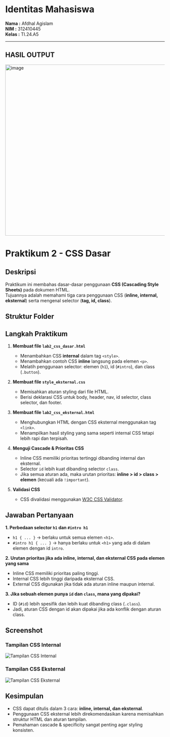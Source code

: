 # Identitas Mahasiswa

**Nama :** Afdhal Agislam  
**NIM :** 312410445  
**Kelas :** TI.24.A5  

---

## HASIL OUTPUT

<img width="959" height="539" alt="image" src=Tampilan akhir.png />


# Praktikum 2 - CSS Dasar

##  Deskripsi
Praktikum ini membahas dasar-dasar penggunaan **CSS (Cascading Style Sheets)** pada dokumen HTML.  
Tujuannya adalah memahami tiga cara penggunaan CSS (**inline, internal, eksternal**) serta mengenal selector (**tag, id, class**).  

##  Struktur Folder


##  Langkah Praktikum
1. **Membuat file `lab2_css_dasar.html`**  
   - Menambahkan CSS **internal** dalam tag `<style>`.  
   - Menambahkan contoh CSS **inline** langsung pada elemen `<p>`.  
   - Melatih penggunaan selector: elemen (`h1`), id (`#intro`), dan class (`.button`).  

2. **Membuat file `style_eksternal.css`**  
   - Memisahkan aturan styling dari file HTML.  
   - Berisi deklarasi CSS untuk body, header, nav, id selector, class selector, dan footer.  

3. **Membuat file `lab2_css_eksternal.html`**  
   - Menghubungkan HTML dengan CSS eksternal menggunakan tag `<link>`.  
   - Menampilkan hasil styling yang sama seperti internal CSS tetapi lebih rapi dan terpisah.  

4. **Menguji Cascade & Prioritas CSS**  
   - Inline CSS memiliki prioritas tertinggi dibanding internal dan eksternal.  
   - Selector `id` lebih kuat dibanding selector `class`.  
   - Jika semua aturan ada, maka urutan prioritas: **inline > id > class > elemen** (kecuali ada `!important`).  

5. **Validasi CSS**  
   - CSS divalidasi menggunakan [W3C CSS Validator](https://jigsaw.w3.org/css-validator/).

##  Jawaban Pertanyaan
**1. Perbedaan selector `h1` dan `#intro h1`**  
- `h1 { ... }` → berlaku untuk semua elemen `<h1>`.  
- `#intro h1 { ... }` → hanya berlaku untuk `<h1>` yang ada di dalam elemen dengan id `intro`.  

**2. Urutan prioritas jika ada inline, internal, dan eksternal CSS pada elemen yang sama**  
- Inline CSS memiliki prioritas paling tinggi.  
- Internal CSS lebih tinggi daripada eksternal CSS.  
- External CSS digunakan jika tidak ada aturan inline maupun internal.  

**3. Jika sebuah elemen punya `id` dan `class`, mana yang dipakai?**  
- ID (`#id`) lebih spesifik dan lebih kuat dibanding class (`.class`).  
- Jadi, aturan CSS dengan id akan dipakai jika ada konflik dengan aturan class.  

##  Screenshot

### Tampilan CSS Internal
![Tampilan CSS Internal](screenshots/internal.png)

### Tampilan CSS Eksternal
![Tampilan CSS Eksternal](screenshots/eksternal.png)


##  Kesimpulan
- CSS dapat ditulis dalam 3 cara: **inline, internal, dan eksternal**.  
- Penggunaan CSS eksternal lebih direkomendasikan karena memisahkan struktur HTML dan aturan tampilan.  
- Pemahaman cascade & specificity sangat penting agar styling konsisten.  


